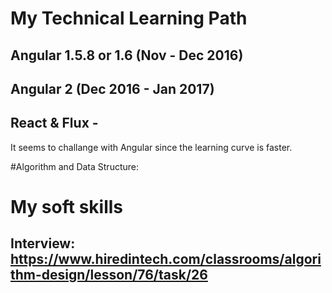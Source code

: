 # My Technical Learning Path
## Angular 1.5.8 or 1.6 (Nov - Dec 2016)
## Angular 2 (Dec 2016 - Jan 2017)
## React & Flux - 
 It seems to challange with Angular since the learning curve is faster.
 
#Algorithm and Data Structure:
## 
# My soft skills
 ## Interview: https://www.hiredintech.com/classrooms/algorithm-design/lesson/76/task/26
 
